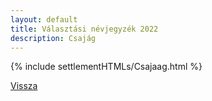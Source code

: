```yaml
---
layout: default
title: Választási névjegyzék 2022
description: Csajág
---
```


{% include settlementHTMLs/Csajaag.html %}

[Vissza](../)
